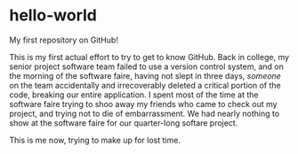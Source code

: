 # hello-world
My first repository on GitHub!

This is my first actual effort to try to get to know GitHub. Back in college, my senior project software team failed to use a version control system, and on the morning of the software faire, having not slept in three days, *someone* on the team accidentally and irrecoverably deleted a critical portion of the code, breaking our entire application. I spent most of the time at the software faire trying to shoo away my friends who came to check out my project, and trying not to die of embarrassment. We had nearly nothing to show at the software faire for our quarter-long softare project. 

This is me now, trying to make up for lost time.
